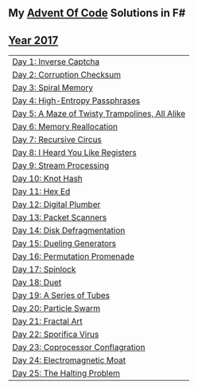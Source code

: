 ## My [Advent Of Code](https://adventofcode.com/) Solutions in F#

## [Year 2017](./2017)
| |
| - |
| [Day 1: Inverse Captcha](./2017/day1.fsx) |
| [Day 2: Corruption Checksum](./2017/day2.fsx) |
| [Day 3: Spiral Memory](./2017/day3.fsx) |
| [Day 4: High-Entropy Passphrases](./2017/day4.fsx) |
| [Day 5: A Maze of Twisty Trampolines, All Alike](./2017/day5.fsx) |
| [Day 6: Memory Reallocation](./2017/day6.fsx) |
| [Day 7: Recursive Circus](./2017/day7.fsx) |
| [Day 8: I Heard You Like Registers](./2017/day8.fsx) |
| [Day 9: Stream Processing](./2017/day9.fsx) |
| [Day 10: Knot Hash](./2017/day10.fsx) |
| [Day 11: Hex Ed](./2017/day11.fsx) |
| [Day 12: Digital Plumber](./2017/day12.fsx) |
| [Day 13: Packet Scanners](./2017/day13.fsx) |
| [Day 14: Disk Defragmentation](./2017/day14.fsx) |
| [Day 15: Dueling Generators](./2017/day15.fsx) |
| [Day 16: Permutation Promenade](./2017/day16.fsx) |
| [Day 17: Spinlock](./2017/day17.fsx) |
| [Day 18: Duet](./2017/day18.fsx) |
| [Day 19: A Series of Tubes](./2017/day19.fsx) |
| [Day 20: Particle Swarm](./2017/day20.fsx)|
| [Day 21: Fractal Art](./2017/day21.fsx)|
| [Day 22: Sporifica Virus](./2017/day22.fsx)|
| [Day 23: Coprocessor Conflagration](./2017/day23.fsx)|
| [Day 24: Electromagnetic Moat](./2017/day24.fsx)|
| [Day 25: The Halting Problem](./2017/day25.fsx)|

